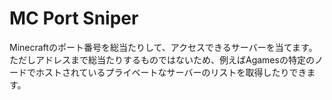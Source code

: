 # MC Port Sniper
Minecraftのポート番号を総当たりして、アクセスできるサーバーを当てます。<br>
ただしアドレスまで総当たりするものではないため、例えばAgamesの特定のノードでホストされているプライベートなサーバーのリストを取得したりできます。
